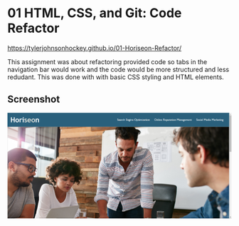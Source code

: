 # 01 HTML, CSS, and Git: Code Refactor

https://tylerjohnsonhockey.github.io/01-Horiseon-Refactor/

This assignment was about refactoring provided code so tabs in the navigation bar would work and the code would be more structured and less redudant. This was done with with basic CSS styling and HTML elements.

## Screenshot

![Horiseon Nav Bar](./assets/01-screenshot.PNG)
